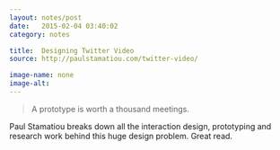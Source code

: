 ```yaml
---
layout: notes/post
date:   2015-02-04 03:40:02
category: notes

title:  Designing Twitter Video
source: http://paulstamatiou.com/twitter-video/

image-name: none 
image-alt:
---
```


> A prototype is worth a thousand meetings.

Paul Stamatiou breaks down all the interaction design, prototyping and research work behind this huge design problem. Great read.